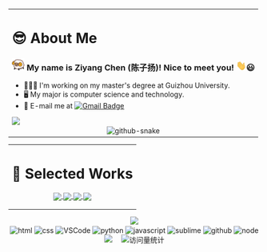 <!-- dynamic typing effect 动态打字效果 -->
<!-- 👋
<div align="center">
    <div>
        <img src="https://readme-typing-svg.demolab.com?font=Fira+Code&pause=1000&width=800&lines=console.log(%22Hello%2C%20World%22);你好！我是陈子扬！研究计算机视觉方向！&center=true&size=27" />
    </div>

    

</div>
 -->

<!-- knock code pictures 敲代码的图片 -->
<!-- 
<div align="center">
    
<picture>
<source media="(prefers-color-scheme: dark)" srcset="https://cdn.jsdelivr.net/gh/ZYangChen/ZYangChen/assets/images/coding.gif" />
<source media="(prefers-color-scheme: light)" srcset="https://cdn.jsdelivr.net/gh/ZYangChen/ZYangChen/assets/images/developer.svg" height="225px" />
<img src="https://cdn.jsdelivr.net/gh/ZYangChen/ZYangChen/assets/images/coding.gif" />
</picture>

</div>
 -->

<table align="center"  width="100%">
    
<tr><td>

# :sunglasses: About Me

<p width="100%">
    
### <img src="https://github.com/ZYangChen/ZYangChen/blob/main/assets/images/sheep.png" width="25px" /> My name is Ziyang Chen (陈子扬)! Nice to meet you! <img src="https://github.com/ZYangChen/ZYangChen/blob/main/assets/images/Hii.gif" width="20px">:smiley:
    
- 👨🏻‍🎓 I'm working on my master's degree at Guizhou University.
- 🖥️ My major is computer science and technology.
- 📧 E-mail me at [![Gmail Badge](https://img.shields.io/badge/-ziyangchen2000@gmail.com-c14438?style=flat-square&logo=Gmail&logoColor=white&link=mailto:ziyangchen2000@gmail.com)](mailto:ziyangchen2000@gmail.com)

</p>

<!-- ########################################## 分割 ########################################## -->
<img width="200%" src="https://cdn.jsdelivr.net/gh/ZYangChen/ZYangChen/assets/images/hr.gif" />
<div align="center">
<picture>
    <source media="(prefers-color-scheme: dark)" srcset="https://cdn.jsdelivr.net/gh/ZYangChen/ZYangChen/profile-snake-contrib/github-contribution-grid-snake-dark.svg" />
    <source media="(prefers-color-scheme: light)" srcset="https://cdn.jsdelivr.net/gh/ZYangChen/ZYangChen/profile-snake-contrib/github-contribution-grid-snake.svg" />
    <img alt="github-snake" src="https://cdn.jsdelivr.net/gh/ZYangChen/ZYangChen/profile-snake-contrib/github-contribution-grid-snake-dark.svg" />
</picture>
</div>
</td></tr>

</table>

<table align="center"  width="100%">
    
<tr><td>
    
# 📖 Selected Works

<div align="center">
<p width="100%">
<a href="https://github.com/ZYangChen/HART">
  <img align="center" src="https://github-readme-stats.vercel.app/api/pin/?username=ZYangChen&repo=HART&theme=light" />
</a>
<a href="https://github.com/ZYangChen/MoCha-Stereo">
  <img align="center" src="https://github-readme-stats.vercel.app/api/pin/?username=ZYangChen&repo=MoCha-Stereo&theme=light" />
</a>
<a href="https://github.com/ZYangChen/DC-SatMVS">
  <img align="center" src="https://github-readme-stats.vercel.app/api/pin/?username=ZYangChen&repo=DC-SatMVS&theme=light" />
</a>
<a href="https://github.com/ZYangChen/FDN-MVS">
  <img align="center" src="https://github-readme-stats.vercel.app/api/pin/?username=ZYangChen&repo=FDN-MVS&theme=light" />
</a>
</p>
</div>


</td></tr>

</table>

<div align="center">

<img width="36%" src="https://cdn.jsdelivr.net/gh/ZYangChen/ZYangChen/assets/images/githubgif.gif" />


<div align="center">
  <img alt-"html5" src="https://media.giphy.com/media/XAxylRMCdpbEWUAvr8/giphy.gif" width="100" title="html">
  <img alt="css" src="https://media.giphy.com/media/fsEaZldNC8A1PJ3mwp/giphy.gif" width="100" title="css">
  <img alt="VSCode" src="https://i.giphy.com/media/IdyAQJVN2kVPNUrojM/200.webp" width="100" title="vscode">
  <img alt="python" src="https://i.giphy.com/media/LMt9638dO8dftAjtco/200.webp" width="100" title="python">
  <img alt="javascript" src="https://media3.giphy.com/media/ln7z2eWriiQAllfVcn/200w.webp" width="100" title="javascript">
  <img alt="sublime" src="https://media.giphy.com/media/jnDKffgCfGYOp6cMTK/giphy.gif" width="100" title="sublime">
  <img alt="github" src="https://i.giphy.com/media/KzJkzjggfGN5Py6nkT/200.webp" width="100" title="github">
  <img alt="node" src="https://media.giphy.com/media/kdFc8fubgS31b8DsVu/giphy.gif" width="85" title="node">
</div>

<div align="center">
    <div>
    <a href="https://zyangchen.github.io/"><img src="https://img.shields.io/badge/HomePage-主页-cd981d" /></a>&emsp;
    <!-- <a href="https://blog.csdn.net/weixin_46124302/"><img src="https://img.shields.io/badge/Blog-CSDN-c32136" /></a>&emsp;
    visitor statistics logo 访问量统计徽标 -->
    <img src="https://komarev.com/ghpvc/?username=ZYangChen&label=Views&color=0e75b6&style=flat" alt="访问量统计" />
    </div>
</div>



<!-- 
<table>

<tr><td>


 # 💖 Current Interests

### Stereo Vision

<p align="center">
    
![image](https://github.com/ZYangChen/ZYangChen/blob/main/assets/images/Disparity.gif)

</p>

</td></tr>

<tr><td>
    
### Video Processing

https://github.com/ZYangChen/ZYangChen/assets/108012397/e80619dd-5907-4f89-9324-aaf03751c73f

</td></tr>

</table>
-->


<!-- <img src="https://cdn.jsdelivr.net/gh/ZYangChen/ZYangChen/assets/images/icon.png" />

########################################## 分割 ########################################## -->
<!-- <img width="200%" src="https://cdn.jsdelivr.net/gh/ZYangChen/ZYangChen/assets/images/hr.gif" />

<div align="center">
    
<a href="https://github.com/ZYangChen">
    <img align="center" width="80%" src="https://github-readme-stats.vercel.app/api?username=ZYangChen&theme=buefy&show_icons=true" />
</a>

</div>

<br>

<br> -->

<!-- GitHub Activity Graph GitHub 活动图 -->
<!-- <table>
  <tr>
    <td>
      <picture>
        <source media="(prefers-color-scheme: dark)" srcset="https://github-readme-activity-graph.vercel.app/graph?username=ZYangChen&theme=xcode&bg_color=FF000000&hide_border=true" />
        <source media="(prefers-color-scheme: light)" srcset="https://github-readme-activity-graph.vercel.app/graph?username=ZYangChen&theme=xcode&bg_color=FF000000&color=000000&hide_border=true" />
        <img src="https://github-readme-activity-graph.vercel.app/graph?username=ZYangChen&theme=xcode&bg_color=FF000000&hide_border=true" />
      </picture>
  </tr>
</table>
 -->


<!-- GitHub metrics 信息指标
<div align="center">


<img width="36%" src="https://cdn.jsdelivr.net/gh/ZYangChen/ZYangChen/assets/images/githubgif.gif" />


<div align="center">
  <img alt-"html5" src="https://media.giphy.com/media/XAxylRMCdpbEWUAvr8/giphy.gif" width="100" title="html">
  <img alt="css" src="https://media.giphy.com/media/fsEaZldNC8A1PJ3mwp/giphy.gif" width="100" title="css">
  <img alt="VSCode" src="https://i.giphy.com/media/IdyAQJVN2kVPNUrojM/200.webp" width="100" title="vscode">
  <img alt="python" src="https://i.giphy.com/media/LMt9638dO8dftAjtco/200.webp" width="100" title="python">
  <img alt="javascript" src="https://media3.giphy.com/media/ln7z2eWriiQAllfVcn/200w.webp" width="100" title="javascript">
  <img alt="sublime" src="https://media.giphy.com/media/jnDKffgCfGYOp6cMTK/giphy.gif" width="100" title="sublime">
  <img alt="github" src="https://i.giphy.com/media/KzJkzjggfGN5Py6nkT/200.webp" width="100" title="github">
  <img alt="node" src="https://media.giphy.com/media/kdFc8fubgS31b8DsVu/giphy.gif" width="85" title="node">
</div>
 -->

<!-- 个人资料徽标 -->


</div>

<!--


**ZYangChen/ZYangChen** is a ✨ _special_ ✨ repository because its `README.md` (this file) appears on your GitHub profile.

Here are some ideas to get you started:

- 🔭 I’m currently working on ...
- 🌱 I’m currently learning ...
- 👯 I’m looking to collaborate on ...
- 🤔 I’m looking for help with ...
- 💬 Ask me about ...
- 📫 How to reach me: ...
- 😄 Pronouns: ...
- ⚡ Fun fact: ...
- :orange_book: Focusing on Swift & iOS
- :hammer: Creator of applications and frameworks
- :ram: Founder the ObjCCN
- :meat_on_bone: Meat lover
-->
